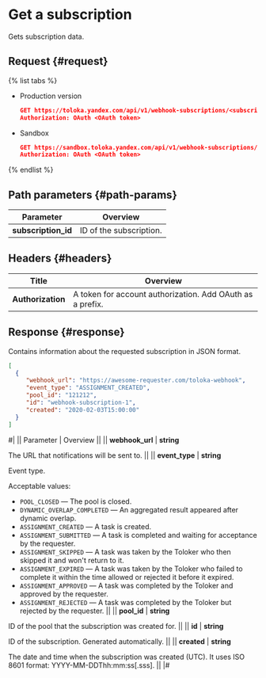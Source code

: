 # Get a subscription

Gets subscription data.

## Request {#request}

{% list tabs %}

- Production version

  ```json
  GET https://toloka.yandex.com/api/v1/webhook-subscriptions/<subscription_id>
  Authorization: OAuth <OAuth token>
  ```

- Sandbox

  ```json
  GET https://sandbox.toloka.yandex.com/api/v1/webhook-subscriptions/<subscription_id>
  Authorization: OAuth <OAuth token>
  ```

{% endlist %}

## Path parameters {#path-params}

Parameter | Overview
----- | ----- 
**subscription_id** | ID of the subscription.


## Headers {#headers}

Title | Overview
----- | ----- 
**Authorization** | A token for account authorization. Add OAuth as a prefix.


## Response {#response}

Contains information about the requested subscription in JSON format.

```json
[
  {
     "webhook_url": "https://awesome-requester.com/toloka-webhook",
     "event_type": "ASSIGNMENT_CREATED",
     "pool_id": "121212",
     "id": "webhook-subscription-1",
     "created": "2020-02-03T15:00:00"
  }
]

```

#|
|| Parameter | Overview ||
|| **webhook_url** | **string**

The URL that notifications will be sent to. ||
|| **event_type** | **string**

Event type.

Acceptable values:

- `POOL_CLOSED` — The pool is closed.
- `DYNAMIC_OVERLAP_COMPLETED` — An aggregated result appeared after dynamic overlap.
- `ASSIGNMENT_CREATED` — A task is created.
- `ASSIGNMENT_SUBMITTED` — A task is completed and waiting for acceptance by the requester.
- `ASSIGNMENT_SKIPPED` — A task was taken by the Toloker who then skipped it and won't return to it.
- `ASSIGNMENT_EXPIRED` — A task was taken by the Toloker who failed to complete it within the time allowed or rejected it before it expired.
- `ASSIGNMENT_APPROVED` — A task was completed by the Toloker and approved by the requester.
- `ASSIGNMENT_REJECTED` — A task was completed by the Toloker but rejected by the requester. ||
|| **pool_id** | **string**

ID of the pool that the subscription was created for. ||
|| **id** | **string**

ID of the subscription. Generated automatically. ||
|| **created** | **string**

The date and time when the subscription was created (UTC). It uses ISO 8601 format: YYYY-MM-DDThh:mm:ss[.sss]. ||
|#

